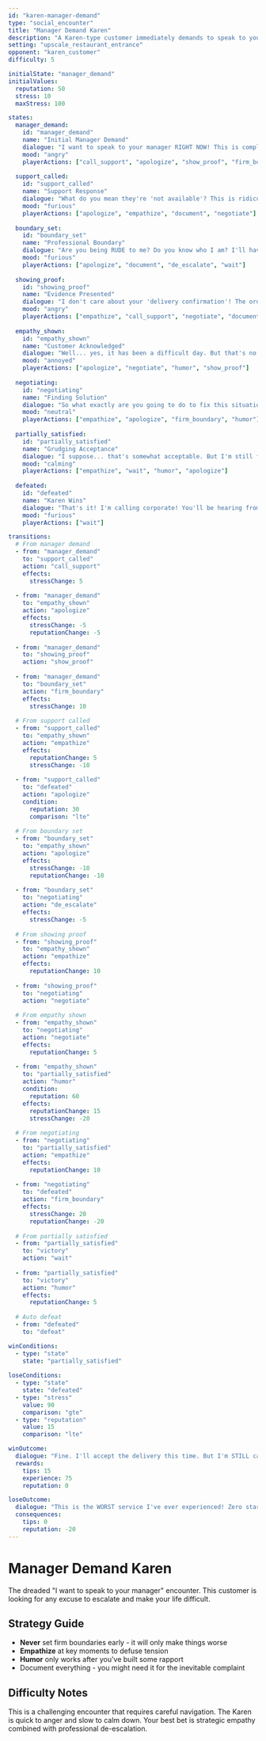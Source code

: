 ```yaml
---
id: "karen-manager-demand"
type: "social_encounter"
title: "Manager Demand Karen"
description: "A Karen-type customer immediately demands to speak to your manager"
setting: "upscale_restaurant_entrance"
opponent: "karen_customer"
difficulty: 5

initialState: "manager_demand"
initialValues:
  reputation: 50
  stress: 10
  maxStress: 100

states:
  manager_demand:
    id: "manager_demand"
    name: "Initial Manager Demand"
    dialogue: "I want to speak to your manager RIGHT NOW! This is completely unacceptable!"
    mood: "angry"
    playerActions: ["call_support", "apologize", "show_proof", "firm_boundary"]
    
  support_called:
    id: "support_called"
    name: "Support Response"
    dialogue: "What do you mean they're 'not available'? This is ridiculous! I've been a customer for YEARS!"
    mood: "furious"
    playerActions: ["apologize", "empathize", "document", "negotiate"]
    
  boundary_set:
    id: "boundary_set"
    name: "Professional Boundary"
    dialogue: "Are you being RUDE to me? Do you know who I am? I'll have your job!"
    mood: "furious"
    playerActions: ["apologize", "document", "de_escalate", "wait"]
    
  showing_proof:
    id: "showing_proof"
    name: "Evidence Presented"
    dialogue: "I don't care about your 'delivery confirmation'! The order was WRONG!"
    mood: "angry"
    playerActions: ["empathize", "call_support", "negotiate", "document"]
    
  empathy_shown:
    id: "empathy_shown"
    name: "Customer Acknowledged"
    dialogue: "Well... yes, it has been a difficult day. But that's no excuse for this terrible service!"
    mood: "annoyed"
    playerActions: ["apologize", "negotiate", "humor", "show_proof"]
    
  negotiating:
    id: "negotiating"
    name: "Finding Solution"
    dialogue: "So what exactly are you going to do to fix this situation?"
    mood: "neutral"
    playerActions: ["empathize", "apologize", "firm_boundary", "humor"]
    
  partially_satisfied:
    id: "partially_satisfied"
    name: "Grudging Acceptance"
    dialogue: "I suppose... that's somewhat acceptable. But I'm still filing a complaint!"
    mood: "calming"
    playerActions: ["empathize", "wait", "humor", "apologize"]
    
  defeated:
    id: "defeated"
    name: "Karen Wins"
    dialogue: "That's it! I'm calling corporate! You'll be hearing from my lawyer!"
    mood: "furious"
    playerActions: ["wait"]

transitions:
  # From manager demand
  - from: "manager_demand"
    to: "support_called"
    action: "call_support"
    effects:
      stressChange: 5
      
  - from: "manager_demand"
    to: "empathy_shown"
    action: "apologize"
    effects:
      stressChange: -5
      reputationChange: -5
      
  - from: "manager_demand"
    to: "showing_proof"
    action: "show_proof"
    
  - from: "manager_demand"
    to: "boundary_set"
    action: "firm_boundary"
    effects:
      stressChange: 10
      
  # From support called
  - from: "support_called"
    to: "empathy_shown"
    action: "empathize"
    effects:
      reputationChange: 5
      stressChange: -10
      
  - from: "support_called"
    to: "defeated"
    action: "apologize"
    condition:
      reputation: 30
      comparison: "lte"
      
  # From boundary set
  - from: "boundary_set"
    to: "empathy_shown"
    action: "apologize"
    effects:
      stressChange: -10
      reputationChange: -10
      
  - from: "boundary_set"
    to: "negotiating"
    action: "de_escalate"
    effects:
      stressChange: -5
      
  # From showing proof
  - from: "showing_proof"
    to: "empathy_shown"
    action: "empathize"
    effects:
      reputationChange: 10
      
  - from: "showing_proof"
    to: "negotiating"
    action: "negotiate"
    
  # From empathy shown
  - from: "empathy_shown"
    to: "negotiating"
    action: "negotiate"
    effects:
      reputationChange: 5
      
  - from: "empathy_shown"
    to: "partially_satisfied"
    action: "humor"
    condition:
      reputation: 60
    effects:
      reputationChange: 15
      stressChange: -20
      
  # From negotiating
  - from: "negotiating"
    to: "partially_satisfied"
    action: "empathize"
    effects:
      reputationChange: 10
      
  - from: "negotiating"
    to: "defeated"
    action: "firm_boundary"
    effects:
      stressChange: 20
      reputationChange: -20
      
  # From partially satisfied
  - from: "partially_satisfied"
    to: "victory"
    action: "wait"
    
  - from: "partially_satisfied"
    to: "victory"
    action: "humor"
    effects:
      reputationChange: 5
      
  # Auto defeat
  - from: "defeated"
    to: "defeat"

winConditions:
  - type: "state"
    state: "partially_satisfied"
    
loseConditions:
  - type: "state"
    state: "defeated"
  - type: "stress"
    value: 90
    comparison: "gte"
  - type: "reputation"
    value: 15
    comparison: "lte"

winOutcome:
  dialogue: "Fine. I'll accept the delivery this time. But I'm STILL calling your manager! *grudgingly hands over a small tip*"
  rewards:
    tips: 15
    experience: 75
    reputation: 0

loseOutcome:
  dialogue: "This is the WORST service I've ever experienced! Zero stars! ZERO! *slams door*"
  consequences:
    tips: 0
    reputation: -20
---
```


# Manager Demand Karen

The dreaded "I want to speak to your manager" encounter. This customer is looking for any excuse to escalate and make your life difficult.

## Strategy Guide

- **Never** set firm boundaries early - it will only make things worse
- **Empathize** at key moments to defuse tension
- **Humor** only works after you've built some rapport
- Document everything - you might need it for the inevitable complaint

## Difficulty Notes

This is a challenging encounter that requires careful navigation. The Karen is quick to anger and slow to calm down. Your best bet is strategic empathy combined with professional de-escalation.
